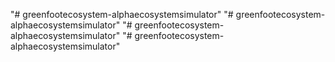 "# greenfootecosystem-alphaecosystemsimulator" 
"# greenfootecosystem-alphaecosystemsimulator" 
"# greenfootecosystem-alphaecosystemsimulator" 
"# greenfootecosystem-alphaecosystemsimulator" 
